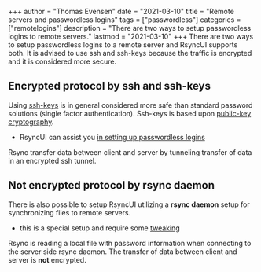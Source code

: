 +++
author = "Thomas Evensen"
date = "2021-03-10"
title =  "Remote servers and passwordless logins"
tags = ["passwordless"]
categories = ["remotelogins"]
description = "There are two ways to setup passwordless logins to remote servers."
lastmod = "2021-03-10"
+++
There are two ways to setup passwordless logins to a remote server and RsyncUI supports both. It is advised to use ssh and ssh-keys because the traffic is encrypted and it is considered more secure.

## Encrypted protocol by ssh and ssh-keys

Using [ssh-keys](https://wiki.archlinux.org/index.php/SSH_keys) is in general considered more safe than standard password solutions (single factor authentication). Ssh-keys is based upon [public-key cryptography](https://en.wikipedia.org/wiki/Public-key_cryptography).

- RsyncUI can assist you [in setting up passwordless logins](/post/ssh/)

Rsync transfer data between client and server by tunneling transfer of data in an encrypted ssh tunnel.

## Not encrypted protocol by rsync daemon

There is also possible to setup RsyncUI utilizing a **rsync daemon** setup for synchronizing files to remote servers.

- this is a special setup and require some [tweaking](/post/rsyncdaemon/)

Rsync is reading a local file with password information when connecting to the server side rsync daemon. The transfer of data between client and server is **not** encrypted.
